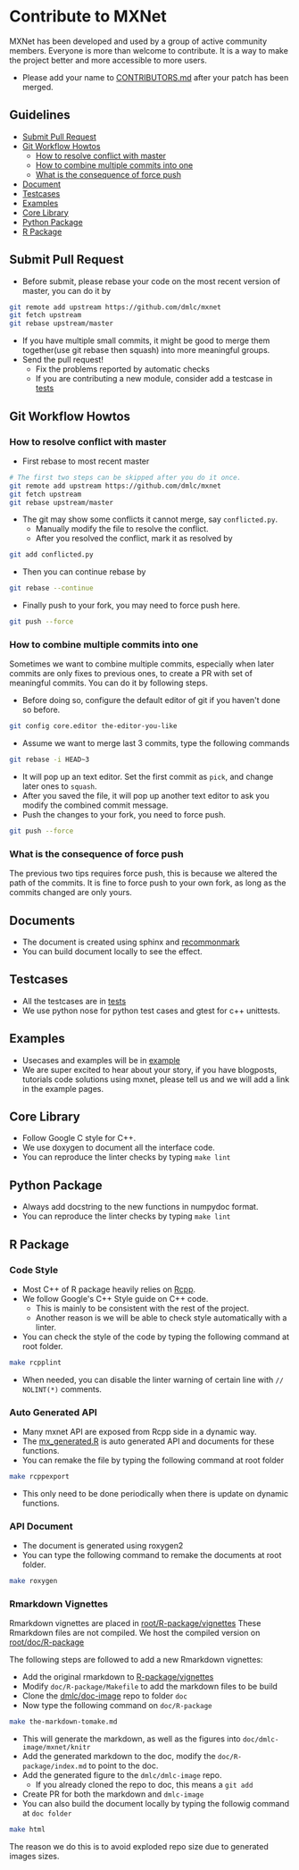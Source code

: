 Contribute to MXNet
===================
MXNet has been developed and used by a group of active community members.
Everyone is more than welcome to contribute. It is a way to make the project better and more accessible to more users.
* Please add your name to [CONTRIBUTORS.md](../CONTRIBUTORS.md) after your patch has been merged.

Guidelines
----------
* [Submit Pull Request](#submit-pull-request)
* [Git Workflow Howtos](#git-workflow-howtos)
  - [How to resolve conflict with master](#how-to-resolve-conflict-with-master)
  - [How to combine multiple commits into one](#how-to-combine-multiple-commits-into-one)
  - [What is the consequence of force push](#what-is-the-consequence-of-force-push)
* [Document](#document)
* [Testcases](#testcases)
* [Examples](#examples)
* [Core Library](#core-library)
* [Python Package](#python-package)
* [R Package](#r-package)

Submit Pull Request
-------------------
* Before submit, please rebase your code on the most recent version of master, you can do it by
```bash
git remote add upstream https://github.com/dmlc/mxnet
git fetch upstream
git rebase upstream/master
```
* If you have multiple small commits,
  it might be good to merge them together(use git rebase then squash) into more meaningful groups.
* Send the pull request!
  - Fix the problems reported by automatic checks
  - If you are contributing a new module, consider add a testcase in [tests](../tests)

Git Workflow Howtos
-------------------
### How to resolve conflict with master
- First rebase to most recent master
```bash
# The first two steps can be skipped after you do it once.
git remote add upstream https://github.com/dmlc/mxnet
git fetch upstream
git rebase upstream/master
```
- The git may show some conflicts it cannot merge, say ```conflicted.py```.
  - Manually modify the file to resolve the conflict.
  - After you resolved the conflict, mark it as resolved by
```bash
git add conflicted.py
```
- Then you can continue rebase by
```bash
git rebase --continue
```
- Finally push to your fork, you may need to force push here.
```bash
git push --force
```

### How to combine multiple commits into one
Sometimes we want to combine multiple commits, especially when later commits are only fixes to previous ones,
to create a PR with set of meaningful commits. You can do it by following steps.
- Before doing so, configure the default editor of git if you haven't done so before.
```bash
git config core.editor the-editor-you-like
```
- Assume we want to merge last 3 commits, type the following commands
```bash
git rebase -i HEAD~3
```
- It will pop up an text editor. Set the first commit as ```pick```, and change later ones to ```squash```.
- After you saved the file, it will pop up another text editor to ask you modify the combined commit message.
- Push the changes to your fork, you need to force push.
```bash
git push --force
```

### What is the consequence of force push
The previous two tips requires force push, this is because we altered the path of the commits.
It is fine to force push to your own fork, as long as the commits changed are only yours.

Documents
---------
* The document is created using sphinx and [recommonmark](http://recommonmark.readthedocs.org/en/latest/)
* You can build document locally to see the effect.

Testcases
---------
* All the testcases are in [tests](../tests)
* We use python nose for python test cases and gtest for c++ unittests.

Examples
--------
* Usecases and examples will be in [example](../example)
* We are super excited to hear about your story, if you have blogposts,
  tutorials code solutions using mxnet, please tell us and we will add
  a link in the example pages.

Core Library
------------
- Follow Google C style for C++.
- We use doxygen to document all the interface code.
- You can reproduce the linter checks by typing ```make lint```

Python Package
--------------
- Always add docstring to the new functions in numpydoc format.
- You can reproduce the linter checks by typing ```make lint```

R Package
---------
### Code Style
- Most C++ of R package heavily relies on [Rcpp](https://github.com/RcppCore/Rcpp).
- We follow Google's C++ Style guide on C++ code.
  - This is mainly to be consistent with the rest of the project.
  - Another reason is we will be able to check style automatically with a linter.
- You can check the style of the code by typing the following command at root folder.
```bash
make rcpplint
```
- When needed, you can disable the linter warning of certain line with ```// NOLINT(*)``` comments.

### Auto Generated API
- Many mxnet API are exposed from Rcpp side in a dynamic way.
- The [mx_generated.R](R/mx_generated.R) is auto generated API and documents for these functions.
- You can remake the file by typing the following command at root folder
```bash
make rcppexport
```
- This only need to be done periodically when there is update on dynamic functions.

### API Document
- The document is generated using roxygen2
- You can type the following command to remake the documents at root folder.
```bash
make roxygen
```

### Rmarkdown Vignettes
Rmarkdown vignettes are placed in [root/R-package/vignettes](../R-package/vignettes)
These Rmarkdown files are not compiled. We host the compiled version on [root/doc/R-package](R-package)

The following steps are followed to add a new Rmarkdown vignettes:
- Add the original rmarkdown to [R-package/vignettes](../R-package/vignettes)
- Modify ```doc/R-package/Makefile``` to add the markdown files to be build
- Clone the [dmlc/doc-image](https://github.com/dmlc/doc-image) repo to folder ```doc```
- Now type the following command on ```doc/R-package```
```bash
make the-markdown-tomake.md
```
- This will generate the markdown, as well as the figures into ```doc/dmlc-image/mxnet/knitr```
- Add the generated markdown to the doc, modify the ```doc/R-package/index.md``` to point to the doc.
- Add the generated figure to the ```dmlc/dmlc-image``` repo.
  - If you already cloned the repo to doc, this means a ```git add```
- Create PR for both the markdown  and ```dmlc-image```
- You can also build the document locally by typing the followig command at ```doc folder```
```bash
make html
```
The reason we do this is to avoid exploded repo size due to generated images sizes.

